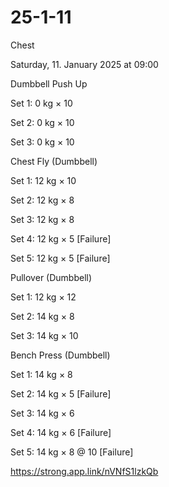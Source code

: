# 25-1-11

Chest

Saturday, 11. January 2025 at 09:00

Dumbbell Push Up

Set 1: 0 kg × 10

Set 2: 0 kg × 10

Set 3: 0 kg × 10

Chest Fly (Dumbbell)

Set 1: 12 kg × 10

Set 2: 12 kg × 8

Set 3: 12 kg × 8

Set 4: 12 kg × 5 [Failure]

Set 5: 12 kg × 5 [Failure]

Pullover (Dumbbell)

Set 1: 12 kg × 12

Set 2: 14 kg × 8

Set 3: 14 kg × 10

Bench Press (Dumbbell)

Set 1: 14 kg × 8

Set 2: 14 kg × 5 [Failure]

Set 3: 14 kg × 6

Set 4: 14 kg × 6 [Failure]

Set 5: 14 kg × 8 @ 10 [Failure]

 <https://strong.app.link/nVNfS1lzkQb>

